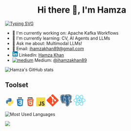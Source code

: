 <h1 align="center">Hi there 👋, I'm Hamza</h1>

[![Typing SVG](https://readme-typing-svg.demolab.com?font=Fira+Code&pause=1000&multiline=true&random=false&width=435&lines=AI/ML+Developer)](https://git.io/typing-svg)

- 🔭 I'm currently working on: Apache Kafka Workflows
- 🌱 I'm currently learning: CV, AI Agents and LLMs
- 💬 Ask me about: Multimodal LLMs!
- 📧 Email: [ihamzakhan89@gmail.com](mailto:ihamzakhan89@gmail.com)
- <a href="https://www.linkedin.com/in/hamzakhan27" target="_blank"><img src="https://raw.githubusercontent.com/devicons/devicon/master/icons/linkedin/linkedin-original.svg" alt="linkedin" width="18" height="18"/></a> LinkedIn: [Hamza Khan](https://www.linkedin.com/in/hamzakhan27)
- <a href="https://medium.com/@ihamzakhan89" target="_blank"><img src="https://raw.githubusercontent.com/devicons/devicon/master/icons/medium/medium-original.svg" alt="medium" width="18" height="18"/></a> Medium: [@ihamzakhan89](https://medium.com/@ihamzakhan89)

![Hamza's GitHub stats](https://github-readme-stats.vercel.app/api?username=hamzak-27&theme=dark&count_private=true)

## Toolset
<a href="https://www.python.org" target="_blank"><img src="https://raw.githubusercontent.com/devicons/devicon/master/icons/python/python-original.svg" alt="python" width="30" height="30"/></a>
<a href="https://www.w3schools.com/css/" target="_blank"><img src="https://raw.githubusercontent.com/devicons/devicon/master/icons/css3/css3-original-wordmark.svg" alt="css3" width="30" height="30"/></a>
<a href="https://www.w3.org/html/" target="_blank"><img src="https://raw.githubusercontent.com/devicons/devicon/master/icons/html5/html5-original-wordmark.svg" alt="html5" width="30" height="30"/></a>
<a href="https://developer.mozilla.org/en-US/docs/Web/JavaScript" target="_blank"><img src="https://raw.githubusercontent.com/devicons/devicon/master/icons/javascript/javascript-original.svg" alt="javascript" width="30" height="30"/></a>
<a href=""><img src="https://github.com/devicons/devicon/blob/v2.13.0/icons/git/git-original.svg" width="40" height="40"/></a>
<a href=""><img src="https://github.com/devicons/devicon/blob/v2.13.0/icons/postgresql/postgresql-original.svg" width="40" height="40"/></a>
<a href=""><img src="https://github.com/devicons/devicon/blob/v2.13.0/icons/react/react-original.svg" width="40" height="40"/></a>

![Most Used Languages](https://github-readme-stats.vercel.app/api/top-langs/?username=hamzak-27&layout=compact&theme=onedark&count_private=true)

![](https://komarev.com/ghpvc/?username=hamzak-27)
